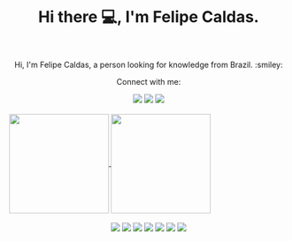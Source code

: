 <h1 align="center">Hi there 💻, I'm Felipe Caldas.</h1>
<br>
<p align="center">Hi, I'm Felipe Caldas, a person looking for knowledge from Brazil. :smiley:</p>
<p align="center">Connect with me:</p>
<div align="center">  
    <a href="https://felipecal.github.io" target="_blank"><img src="https://img.shields.io/badge/website-000000?style=for-the-badge&logo=About.me&logoColor=white" target="_blank"></a>
  <a href="https://www.linkedin.com/in/felipe-caldas-000/" target="_blank"><img src="https://img.shields.io/badge/-LinkedIn-%230077B5?style=for-the-badge&logo=linkedin&logoColor=white" target="_blank"></a> 
    <a href="https://www.instagram.com/felipecalldas/" target="_blank"><img src="https://img.shields.io/badge/-Instagram-%23E4405F?style=for-the-badge&logo=instagram&logoColor=white" target="_blank"></a>
</div>
<br>


<a href="https://github.com/felipecal">
  <img height="180em" align="center" src="https://github-readme-stats.vercel.app/api?username=felipecal&theme=dark&include_all_commits=true&count_private=true"/>
</a>
<a href="https://github.com/felipecal">
  <img height="180em" align="center" src="https://github-readme-stats.vercel.app/api/top-langs/?username=felipecal&layout=compact&theme=dark" />
</a>
<br>
<br>
<div align="center"> 
  <img src="https://img.shields.io/badge/PostgreSQL-316192?style=for-the-badge&logo=postgresql&logoColor=black" target="_blank"></a>
  <img src="https://img.shields.io/badge/MySQL-00000F?style=for-the-badge&logo=mysql&logoColor=white" target="_blank"></a> 
  <img src="https://img.shields.io/badge/Flask-000000?style=for-the-badge&logo=flask&logoColor=white" target="_blank"></a>
  <img src="https://img.shields.io/badge/Python-FFD43B?style=for-the-badge&logo=python&logoColor=darkgreen" target="_blank"></a>
  <img src="https://img.shields.io/badge/Java-ED8B00?style=for-the-badge&logo=java&logoColor=white" target="_blank"></a>
  <img src="https://img.shields.io/badge/HTML5-E34F26?style=for-the-badge&logo=html5&logoColor=white" target="_blank"></a>
  <img src="https://img.shields.io/badge/CSS3-1572B6?style=for-the-badge&logo=css3&logoColor=white" target="_blank"></a>
  <br>
</div>
<br>
<!--
**FelipeCal/FelipeCal** is a ✨ _special_ ✨ repository because its `README.md` (this file) appears on your GitHub profile.

Here are some ideas to get you started:

- 🔭 I’m currently working on ...
- 🌱 I’m currently learning ...
- 👯 I’m looking to collaborate on ...
- 🤔 I’m looking for help with ...
- 💬 Ask me about ...
- 📫 How to reach me: ...
- 😄 Pronouns: ...
- ⚡ Fun fact: ...
-->
